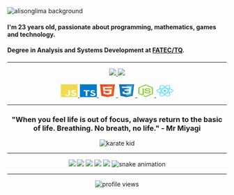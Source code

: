<div>
  <img
    alt="alisonglima background"
    src="https://gist.github.com/alisonglima/9f38cc45d4716b14aa7d762014ee906e/raw/779748d922a96ccebd678eae0dc08dded98cea0e/background.gif"
  />
</div>

#### I'm 23 years old, passionate about programming, mathematics, games and technology.

#### Degree in Analysis and Systems Development at [FATEC/TQ](http://www.fatectq.edu.br/analise-e-desenvolvimento-de-sistemas).

<hr />

<center>

  <div>
    <a href="https://github.com/alisonglima">
      <div align="center" justify="center">
        <img
          height="180em"
          src="https://github-readme-stats.vercel.app/api?username=alisonglima&show_icons=true&theme=dark&include_all_commits=true&count_private=true"
        />
        <img
          height="180em"
          src="https://github-readme-stats.vercel.app/api/top-langs/?username=alisonglima&layout=compact&langs_count=7&theme=dark"
        />
      </div>
      <div style="display: inline_block">
        <br />
        <img
          alt="alisonglima js"
          height="30"
          width="40"
          src="https://raw.githubusercontent.com/devicons/devicon/master/icons/javascript/javascript-plain.svg"
        />
        <img
          alt="alisonglima ts"
          height="30"
          width="40"
          src="https://raw.githubusercontent.com/devicons/devicon/master/icons/typescript/typescript-plain.svg"
        />
        <img
          alt="alisonglima html"
          height="30"
          width="40"
          src="https://raw.githubusercontent.com/devicons/devicon/master/icons/html5/html5-original.svg"
        />
        <img
          alt="alisonglima css"
          height="30"
          width="40"
          src="https://raw.githubusercontent.com/devicons/devicon/master/icons/css3/css3-original.svg"
        />
        <img
          alt="alisonglima node.js"
          height="30"
          width="40"
          src="https://raw.githubusercontent.com/devicons/devicon/master/icons/nodejs/nodejs-original.svg"
        />
        <img
          alt="alisonglima react"
          height="30"
          width="40"
          src="https://raw.githubusercontent.com/devicons/devicon/master/icons/react/react-original.svg"
        />
        <!-- <img align="center" alt="alisonglima dart" height="30" width="40" src="https://raw.githubusercontent.com/devicons/devicon/master/icons/dart/dart-original.svg"> -->
        <!-- <img align="center" alt="alisonglima flutter" height="30" width="40" src="https://raw.githubusercontent.com/devicons/devicon/master/icons/flutter/flutter-original.svg"> -->
        <!-- <img align="center" alt="alisonglima swift" height="30" width="40" src="https://raw.githubusercontent.com/devicons/devicon/master/icons/swift/swift-original.svg"> -->
        <!-- <img align="center" alt="alisonglima elixir" height="30" width="40" src="https://raw.githubusercontent.com/devicons/devicon/master/icons/elixir/elixir-original.svg"> -->
        <!-- <img align="center" alt="alisonglima rust" height="30" width="40" src="https://raw.githubusercontent.com/devicons/devicon/master/icons/rust/rust-plain.svg"> -->
        <!-- <img align="center" alt="alisonglima python" height="30" width="40" src="https://raw.githubusercontent.com/devicons/devicon/master/icons/python/python-original.svg"> -->
        <!-- <img align="center" alt="alisonglima go" height="30" width="40" src="https://raw.githubusercontent.com/devicons/devicon/master/icons/go/go-original.svg"> -->
      </div>
    </a>
  </div>

  <hr />

  ### "When you feel life is out of focus, always return to the basic of life. Breathing. No breath, no life." - Mr Miyagi

  <div>
    <img
      alt="karate kid"
      src="https://gist.github.com/alisonglima/9f38cc45d4716b14aa7d762014ee906e/raw/6e96dbbb9d2b6e237f198c2772e4c1be3f731c7a/karate-kid.gif"
    />
  </div>

  <hr />

  <div>
    <a href="https://instagram.com/alisonglima" target="_blank"
      ><img
        src="https://img.shields.io/badge/-Instagram-%23E4405F?style=for-the-badge&logo=instagram&logoColor=white"
        target="_blank"
    /></a>
    <a href="https://twitter.com/alisonglima" target="_blank"
      ><img
        src="https://img.shields.io/badge/Twitter-1DA1F2?style=for-the-badge&logo=twitter&logoColor=white"
        target="_blank"
    /></a>
    <a href="mailto:alisinhogustavo.lima@gmail.com"
      ><img
        src="https://img.shields.io/badge/-Gmail-%23333?style=for-the-badge&logo=gmail&logoColor=white"
        target="_blank"
    /></a>
    <a href="mailto:alisonlima2@hotmail.com"
      ><img
        src="https://img.shields.io/badge/Outlook-0078D4?style=for-the-badge&logo=microsoft-outlook&logoColor=white"
        target="_blank"
    /></a>
    <a href="https://www.linkedin.com/in/alisonglima" target="_blank"
      ><img
        src="https://img.shields.io/badge/-LinkedIn-%230077B5?style=for-the-badge&logo=linkedin&logoColor=white"
        target="_blank"
    /></a>
    <img
      alt="snake animation"
      src="https://raw.githubusercontent.com/gist/alisonglima/9f38cc45d4716b14aa7d762014ee906e/raw/6e96dbbb9d2b6e237f198c2772e4c1be3f731c7a/github-contribution-grid-snake.svg"
    />
  </div>

  <hr />

  <div>
    <p>
      <img src="https://komarev.com/ghpvc/?username=alisonglima&color=blue" alt="profile views" />
    </p>
  </div>
</center>
